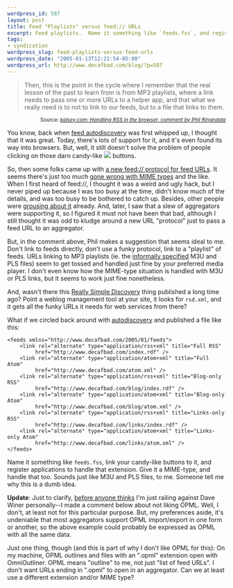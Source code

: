 ```yaml
--- 
wordpress_id: 587
layout: post
title: Feed "Playlists" versus feed:// URLs
excerpt: Feed playlists.  Name it something like `feeds.fss`, and register applications to handle that extension.  Give it a MIME-type, and handle that too.  Sounds just like M3U and PLS files, to me.  Someone tell me why this is a dumb idea.
tags: 
- syndication
wordpress_slug: feed-playlists-versus-feed-urls
wordpress_date: "2005-01-13T12:21:54-05:00"
wordpress_url: http://www.decafbad.com/blog/?p=587
---
```

<blockquote>Then, this is the point in the cycle where I remember that the real lesson of the past to learn from is from MP3 playlists, where a link needs to pass one or more URLs to a helper app, and that what we really need is to not to link to our feeds, but to a file that links to them.</blockquote>
<div align="right"><small>Source: <cite><a href="http://kalsey.com/blog/2005/01/handling_rss_in_the_browser/index.html#comment-3236">kalsey.com: Handling RSS in the browser, comment by Phil Ringnalda</a></cite></small></div>

You know, back when [feed autodiscovery][autodiscovery] was first whipped up, I thought that it was great.  Today, there's lots of support for it, and it's even found its way into browsers.  But, well, it still doesn't solve the problem of people clicking on those darn candy-like <img src="http://www.decafbad.com/images/xml.gif" /> buttons.

So, then some folks came up with [a new feed:// protocol for feed URLs][feed].  It seems there's just too much [gone wrong with MIME types][mimewrong] and the like.  When I first heard of feed://, I thought it was a weird and ugly hack, but I never piped up because I was too busy at the time, didn't know much of the details, and was too busy to be bothered to catch up.  Besides, other people were [grousing about it][grouse] already.  And, later, I saw that a slew of aggregators were supporting it, so I figured it must not have been that bad, although I still thought it was odd to kludge around a new URL "protocol" just to pass a feed URL to an aggregator.

But, in the comment above, Phil makes a suggestion that seems ideal to me.  Don't link to feeds directly, don't use a funky protocol, link to a "playlist" of feeds.  URLs linking to MP3 playlists (ie. the [informally specified][winamp] M3U and PLS files) seem to get tossed and handled just fine by your preferred media player.  I don't even know how the MIME-type situation is handled with M3U or PLS links, but it seems to work just fine nonetheless.

And, wasn't there this [Really Simple Discovery][rsd] thing published a long time ago?  Point a weblog management tool at your site, it looks for `rsd.xml`, and it gets all the funky URLs it needs for web services from there?

What if we circled back around with [autodiscovery][autodiscovery] and published a file like this:

    <feeds xmlns="http://www.decafbad.com/2005/01/feeds">
        <link rel="alternate" type="application/rss+xml" title="Full RSS" 
             href="http://www.decafbad.com/index.rdf" />
        <link rel="alternate" type="application/atom+xml" title="Full Atom" 
             href="http://www.decafbad.com/atom.xml" />
        <link rel="alternate" type="application/rss+xml" title="Blog-only RSS" 
             href="http://www.decafbad.com/blog/index.rdf" />
        <link rel="alternate" type="application/atom+xml" title="Blog-only Atom" 
             href="http://www.decafbad.com/blog/atom.xml" />
        <link rel="alternate" type="application/rss+xml" title="Links-only RSS" 
             href="http://www.decafbad.com/links/index.rdf" />
        <link rel="alternate" type="application/atom+xml" title="Links-only Atom" 
             href="http://www.decafbad.com/links/atom.xml" />
    </feeds>
    
Name it something like `feeds.fss`, link your candy-like buttons to it, and register applications to handle that extension.  Give it a MIME-type, and handle that too.  Sounds just like M3U and PLS files, to me.  Someone tell me why this is a dumb idea.

**Update**:  Just to clarify, [before anyone thinks][anyone] I'm just railing against Dave Winer personally--I made a comment below about not liking OPML.  Well, I don't, at least not for this particular purpose.  But, my preferences aside, it's undeniable that most aggregators support OPML import/export in one form or another, so the above example could probably be expressed as OPML with all the same data.

Just one thing, though (and this is part of why I don't like OPML for this):  On my machine, OPML outlines and files with an ".opml" extension open with OmniOutliner.  OPML means "outline" to me, not just "list of feed URLs".  I don't want URLs ending in ".opml" to open in an aggregator.  Can we at least use a different extension and/or MIME type?

[anyone]: http://jaeger.blogmatrix.com/weblog/archives/2005_01.shtml#003186
[rsd]: http://archipelago.phrasewise.com/rsd
[winamp]: http://forums.winamp.com/showthread.php?threadid=65772
[mimewrong]: http://pirate.typepad.com/blog/2003/09/problems_with_m.html
[grouse]: http://alpha-geek.com/2004/09/20/inelegant
[autodiscovery]: http://diveintomark.org/archives/2002/05/30/rss_autodiscovery
[feed]: http://nick.typepad.com/blog/2004/06/feeddemon_and_t.html
